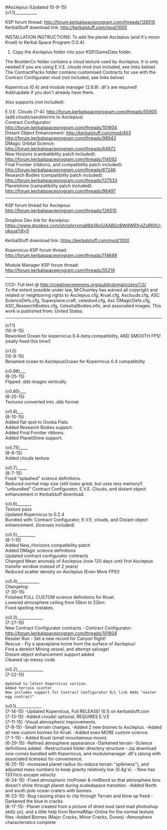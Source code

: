 #Asclepius
(Updated 10-9-15)  
(v1.1)___________  
  
KSP forum thread: http://forum.kerbalspaceprogram.com/threads/126515  
KerbalStuff download link: http://kerbalstuff.com/mod/1000  
  
  
  INSTALLATION INSTRUCTIONS:
To add the planet Asclepius (and it's moon Kruel) to Kerbal Space Program (1.0.4):  
1) Copy the Asclepius folder into your KSP/GameData folder.

The BoulderCo folder contains a cloud texture used by Asclepius. It is only needed if you are using E.V.E. clouds mod (not included, see links below)  
The ContractPacks folder contains customised Contracts for use with the Contract Configurater mod (not included, see links below)  
  
  
Kopernicus (0.4) and module manager (2.6.8) .dll's are required! Add/update if you don't already have them. 
   
   
    
Also supports (not included):  
  
E.V.E. Clouds (7-4): http://forum.kerbalspaceprogram.com/threads/55905 (add clouds/sandstorms to Asclepius)  
Contract Configurator: http://forum.kerbalspaceprogram.com/threads/101604   
Distant Object Enhancement: http://kerbalstuff.com/mod/403  http://forum.kerbalspaceprogram.com/threads/98943  
DMagic Orbital Science:  http://forum.kerbalspaceprogram.com/threads/64972  
New Hoizons (cambatibility patch included): http://forum.kerbalspaceprogram.com/threads/114092  
Final Frontier (ribbons, and compatibility patch included): http://forum.kerbalspaceprogram.com/threads/67246  
Research Bodies (compatibility patch included): http://forum.kerbalspaceprogram.com/threads/127533  
Planetshine (campatibility patch included): http://forum.kerbalspaceprogram.com/threads/96497  
  
_________________________________________________________________________________________

KSP forum thread for Asclepius: http://forum.kerbalspaceprogram.com/threads/126515  
  
Dropbox Dev link for Ascelpius: https://www.dropbox.com/sh/johrrxma98d36x5/AABGzBW4WRXylZxRRXU-oksua?dl=0  
  
KerbalStuff download link: https://kerbalstuff.com/mod/1000  
  
Kopernicus KSP forum thread: http://forum.kerbalspaceprogram.com/threads/114649  
  
Module Manager KSP forum thread:   http://forum.kerbalspaceprogram.com/threads/55219  
  
__________________________________________________________________________________________  
  
  
CC0- Full text @ http://creativecommons.org/publicdomain/zero/1.0/  
To the extent possible under law, MrChumley has waived all copyright and related or neighboring rights to Asclepius.cfg, Kruel.cfg, Asclouds.cfg, ASC ScienceDefs.cfg, Superplane.craft, celesbod.cfg, Asc DMagicDefs.cfg, ASC_ResearchBodies.cfg, CelestialBodies.info, and associated images. This work is published from: United States.  
  
____________________________________________________________________________________________
(v1.1)  
(10-9-15)  
Reworked Ocean for kopernicus 0.4-beta compatibility, AND SMOOTH FPS! (really fixed this time!)  
  
(v1.0)  
(10-9-15)  
Renamed ocean to AsclepiusOcean for Kopernicus 0.4 compatibility  
  
(v0.88)___  
(8-25-15)  
Flipped .dds images vertically  
  
(v0.85)___  
(8-25-15)  
Textures converted into .dds format  
  
(v0.8)___  
(8-10-15)  
Added flat spot to Gooba Flats.  
Added Research Bodies support.  
Added Final Frontier ribbons.  
Added PlanetShine support.  
  
(v0.75)____  
(8-8-15)  
Added clouds texture  
  
(v0.7)_____  
(8-7-15)  
Fixed "splashed" science definitions.  
Reduced normal map size (still looks great, but uses less memory!)  
"unbundled" Contract Configurator, E.V.E. Clouds, and distant object enhancement in Kerbalstuff download.  
  
(v0.6)_______  
Texture pass  
Updated Kopernicus to 0.2.4  
Bundled with: Contract Configurator, E.V.E. clouds, and Distant object enhancement. (licenses included)  
  
(v0.5)_________  
(8-1-15)  
Added New_Horizons compatibility patch  
Added DMagic science definitions  
Updated contract configurator contracts  
Changed Mean anomaly of Asclepius (now 120 days until first Asclepius transfer window instead of 2 years)  
Reduced scatter density on Asclepius (Even More FPS!)  
  
(v0.4)___________  
Changelog:  
(7-30-15)   
Finished FULL CUSTOM science definitions for Kruel.  
Lowered atmosphere ceiling from 55km to 22km.  
Fixed spelling mistakes.  
  
(v0.3)_____________  
(7-27-15)  
    New Contract Configurator contracts - Contract Configurator:   http://forum.kerbalspaceprogram.com/threads/101604  
    Kessler Run - Set a new record for Canyon flight!  
    Rescue - Fly a spaceplane home from the surface of Asclepius!  
    Find a derelict Mining vessel, and attempt salvage!  
    Distant object enhancement support added  
    Cleaned up messy code  
  
(v0.2)_____________  
(7-22-15)  
  
    Updated to latest Kopernicus version.  
    Added terrain scatter  
    Now includes support for Contract Configurator D/L link Adds "easter egg contract"  
  
  
  
(v0.1)_____________  
(7-14-15) -Updated Kopernicus, Full RELEASE! (0.1) on kerbalstuff.com  
(7-13-15) -Added clouds! optional, REQUIRES E.V.E  
(7-11-15) -Visual atmospheric improvements.  
(7-8-15) -Small terrain changes. -Added 2 new biomes to Asclepius. -Added all new custom biomes for Kruel. -Added even MORE custom science.  
(7-1-15) - Added Kruel (small mountainous moon)  
(6-29-15) -Refined atmosphere appearance -Darkened terrain -Science definitions added. -Restructured folder directory structure -.zip download now comes bundled with Kopernicus, and modulemanager .dll's (along with associated licenses) for convenience.  
(6-25-15) -increased planet radius (to reduce terrain "spikiness"), and adjusted mass numbers to keep gravity relatively low (0.4g's). - Now has 1337m/s escape velocity  
(6-24-15) -Fixed atmospheric rimPower & rimBlend so that atmosphere lens doesn't shine through planet during scaledspace transition. -Added North and south pole ocean craters with biomes.  
(6-23-15) -Bug causing ships to clip through Terrain and blow up fixed -Darkened the blue in cracks  
(6-17-15) -Planet created from a picture of dried mud (and mad photoshop skillz yo), and a little help from NormalMap-Online for the normal texture files -Added Biomes (Major Cracks, Minor Cracks, Dunes) -Atmosphere characteristics complete  
